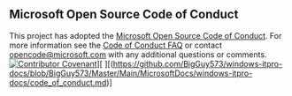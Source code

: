 ## Microsoft Open Source Code of Conduct
This project has adopted the [Microsoft Open Source Code of Conduct](https://opensource.microsoft.com/codeofconduct/).
For more information see the [Code of Conduct FAQ](https://opensource.microsoft.com/codeofconduct/faq/)
or contact [opencode@microsoft.com](mailto:opencode@microsoft.com) with any additional questions or comments.
[![Contributor Covenant](https://img.shields.io/badge/Contributor%20Covenant-2.0-4baaaa.svg)](code_of_conduct.md)][
][(https://github.com/BigGuy573/windows-itpro-docs/blob/BigGuy573/Master/Main/MicrosoftDocs/windows-itpro-docs/code_of_conduct.md)]
